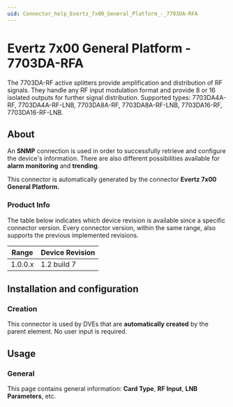 ```yaml
---
uid: Connector_help_Evertz_7x00_General_Platform_-_7703DA-RFA
---
```


# Evertz 7x00 General Platform - 7703DA-RFA

The 7703DA-RF active splitters provide amplification and distribution of RF signals. They handle any RF input modulation format and provide 8 or 16 isolated outputs for further signal distribution. Supported types: 7703DA4A-RF, 7703DA4A-RF-LNB, 7703DA8A-RF, 7703DA8A-RF-LNB, 7703DA16-RF, 7703DA16-RF-LNB.

## About

An **SNMP** connection is used in order to successfully retrieve and configure the device's information. There are also different possibilities available for **alarm monitoring** and **trending**.

This connector is automatically generated by the connector **Evertz 7x00 General Platform.**

### Product Info

The table below indicates which device revision is available since a specific connector version. Every connector version, within the same range, also supports the previous implemented revisions.

| **Range** | **Device Revision** |
|------------------|---------------------|
| 1.0.0.x          | 1.2 build 7         |

## Installation and configuration

### Creation

This connector is used by DVEs that are **automatically created** by the parent element. No user input is required.

## Usage

### General

This page contains general information: **Card Type**, **RF Input**, **LNB Parameters**, etc.
